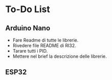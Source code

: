 # To-Do List

## Arduino Nano
-	Fare Readme di tutte le librerie.
-	Rivedere file README di RI32.
-	Tarare tutti i PID.
-	Mettere nel brief la descrizione delle librerie.

## ESP32

